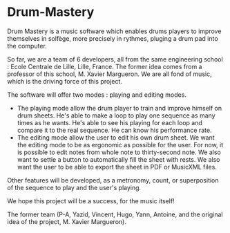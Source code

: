 # Drum-Mastery
Drum Mastery is a music software which enables drums players to improve themselves in solfège, more precisely in rythmes, pluging a drum pad into the computer.

So far, we are a team of 6 developers, all from the same engineering school : Ecole Centrale de Lille, Lille, France. The former idea comes from a professor of this school, M. Xavier Margueron.
We are all fond of music, which is the driving force of this project.

The software will offer two modes : playing and editing modes.
- The playing mode allow the drum player to train and improve himself on drum sheets. He's able to make a loop to play one sequence as many times as he wants. He's able to see his playing for each loop and compare it to the real sequence. He can know his performance rate.
- The editing mode allow the user to edit his own drum sheet. We want the editing mode to be as ergonomic as possible for the user. For now, it is possible to edit notes from whole note to thirty-second note. We also want to settle a button to automatically fill the sheet with rests. We also want the user to be able to export the sheet in PDF or MusicXML files.

Other features will be developed, as a metronomy, count, or superposition of the sequence to play and the user's playing.

We hope this project will be a success, for the music itself!


The former team (P-A, Yazid, Vincent, Hugo, Yann, Antoine, and the original idea of the project, M. Xavier Margueron).


